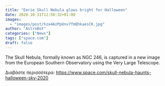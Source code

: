 ```yaml
---
title: "Eerie Skull Nebula glows bright for Halloween"
date: 2020-10-31T12:58:32+01:00
images:
  - "images/post/hza4AzPpUnv7fmQhkaesCK.jpg"
author: "AstroBot"
categories: ["News"]
tags: ["space.com"]
draft: false
---
```


The Skull Nebula, formally known as NGC 246, is captured in a new image from the European Southern Observatory using the Very Large Telescope. 

Διαβάστε περισσότερα: https://www.space.com/skull-nebula-haunts-halloween-sky-2020
